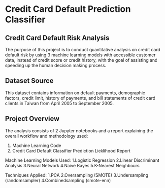 # Credit Card Default Prediction Classifier

## Credit Card Default Risk Analysis
The purpose of this project is to conduct quantitative analysis on credit card default risk by using 3 machine learning models with accessible customer data, instead of credit score or credit history, with the goal of assisting and speeding up the human decision making process.

## Dataset Source
This dataset contains information on default payments, demographic factors, credit limit, history of payments, and bill statements of credit card clients in Taiwan from April 2005 to September 2005.

## Project Overview
The analysis consists of 2 Jupyter notebooks and a report explaining the overall workflow and methodology used:
1. Machine Learning Code
2. Credit Card Default Classifier Prediction Lieklihood Report

Machine Learning Models Used:
1.Logistic Regression
2.Linear Discriminant Analysis
3.Neural Network
4.Naive Bayes
5.K-Nearest Neighbours

Techniques Applied:
1.PCA
2.Oversampling (SMOTE)
3.Undersampling (randomsampler)
4.Combinedsampling (smote-enn)

